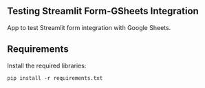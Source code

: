 ## Testing Streamlit Form-GSheets Integration

App to test Streamlit form integration with Google Sheets.

## Requirements

Install the required libraries:

	pip install -r requirements.txt